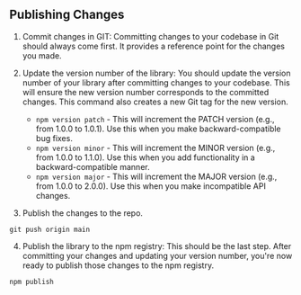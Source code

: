 
## Publishing Changes

1. Commit changes in GIT: Committing changes to your codebase in Git should always come first. It provides a reference point for the changes you made.

2. Update the version number of the library: You should update the version number of your library after committing changes to your codebase. This will ensure the new version number corresponds to the committed changes. This command also creates a new Git tag for the new version.

    - `npm version patch` - This will increment the PATCH version (e.g., from 1.0.0 to 1.0.1). Use this when you make backward-compatible bug fixes.
    - `npm version minor` - This will increment the MINOR version (e.g., from 1.0.0 to 1.1.0). Use this when you add functionality in a backward-compatible manner.
    - `npm version major` - This will increment the MAJOR version (e.g., from 1.0.0 to 2.0.0). Use this when you make incompatible API changes.

3. Publish the changes to the repo.

```
git push origin main
```

4. Publish the library to the npm registry: This should be the last step. After committing your changes and updating your version number, you're now ready to publish those changes to the npm registry.

```
npm publish
```
